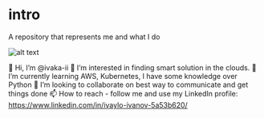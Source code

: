 # intro
A repository that represents me and what I do

![alt text](https://www.cloudopedia.in/wp-content/uploads/2019/03/cloud-computing-GIF.gif)

👋 Hi, I’m @ivaka-ii
👀 I’m interested in finding smart solution in the clouds.
🌱 I’m currently learning AWS, Kubernetes, I have some knowledge over Python
💞️ I’m looking to collaborate on best way to communicate and get things done
📫 How to reach - follow me and use my LinkedIn profile: https://www.linkedin.com/in/ivaylo-ivanov-5a53b620/